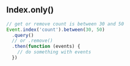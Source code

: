 ## Index.only()

```javascript
// get or remove count is between 30 and 50
Event.index('count').between(30, 50)
  .query()
  // or .remove()
  .then(function (events) {
    // do something with events
  })
```